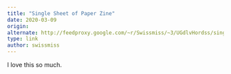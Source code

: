 ```yaml
---
title: "Single Sheet of Paper Zine"
date: 2020-03-09
origin: 
alternate: http://feedproxy.google.com/~r/Swissmiss/~3/UGdlvHordss/single-sheet-of-paper-zine.html
type: link
author: swissmiss
---
```


I love this so much.

